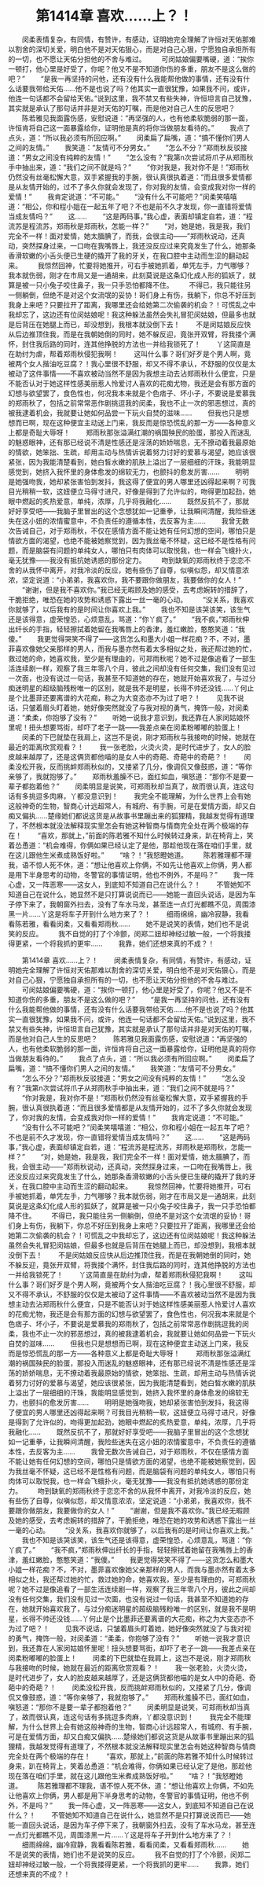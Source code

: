 # 　　第1414章 喜欢……上？！
　　闵柔表情复杂，有同情，有赞许，有感动，证明她完全理解了许恒对天佑那难以割舍的深切关爱，明白他不是对天佑狠心，而是对自己心狠，宁愿独自承担所有的一切，也不愿让天佑分担他的不舍与难过。
　　可闵姑娘偏要嘴硬，道：“挨你一顿打，他心里是好受了，你呢？他又不是不知道你伤的多重，朋友不是这么做的吧？”
　　“是我一再坚持的问他，还有没有什么我能帮他做的事情，还有没有什么话要我带给天佑……他不是也说了吗？他其实一直很犹豫，如果我不问，或许，他连一句话都不会留给天佑。”说到这里，我不禁又有些失神，许恒坦言自己犹豫，其实就是承认了那句话并非是对天佑的叮嘱，而是他对自己人生的反思吧？
　　陈若雅见我面露伤感，安慰说道：“再坚强的人，也有他柔软脆弱的那一面，许恒肯将自己这一面暴露给你，证明他是真的将你当做朋友看待的。”
　　我点了点头，道：“所以我必须有所回应啊。”
　　闵柔扁了扁嘴，道：“搞不懂你们男人之间的友情。”
　　我笑道：“友情可不分男女。”
　　“怎么不分？”郑雨秋反驳接道：“男女之间没有纯粹的友情！”
　　“怎么没有？”我第n次尝试将爪子从郑雨秋手中抽出来，道：“我们之间不就是吗？”
　　“你对我是，我对你不是！”郑雨秋仍然没有丝毫松懈大意，双手紧握我的手腕，很认真很执着道：“而且很多爱情都是从友情开始的，过不了多久你就会发现了，你对我的友情，会变成我对你一样的爱情！”
　　我肯定说道：“不可能。”
　　“没有什么不可能吧？”闵柔笑嘻嘻道：“相公，你和程小姐在一起五年了吧？不也是前不久才发现，你一直错将爱情当成友情吗？”
　　这……
　　“这是两码事，”我心虚，表面却镇定自若，道：“程流苏是程流苏，郑雨秋是郑雨秋，怎能一样？”
　　“对，她是她，我是我，我们完全不一样！面对爱情，她太腼腆了，而我，会很主动——”郑雨秋说动，还真动，突然探身过来，一口吻在我嘴唇上，我还没反应过来究竟发生了什么，她那条香滑软嫩的小舌头便已生硬的撬开了我的牙关，在我口腔中主动而生涩的翻动起来。
　　我惊然回神，忙要将她推开，可右手被她抓着，单凭左手，力气哪够？我本就伤弱，刚才在市局又是一通胡来，此刻莫说是这条幻化成人形的狐妖了，就算是被一只小兔子咬住鼻子，我一只手恐怕都降不住。
　　不得已，我只能往另一侧躺倒，但绝不是对这个女流氓的妥协！哥们身上有伤，我躺下，你总不好压到我身上来吧？只要拉开了距离，我哪里还会给她第二次偷袭的机会？！可慌乱之中我却忘了，这边还有位闵姑娘呢！我这种躲法虽然会失礼冒犯闵姑娘，但最多也就是后背压在她腿上而已，却没想到，我根本就没倒下去！
　　不是闵姑娘反应快从后边推顶住我，而是在我朝她倒的同时，她不躲反迎，竟张开双臂，将我搂个满怀，封住我后路的同时，连其他挣脱的方法也一并给我锁死了！
　　丫这简直是在助纣为虐，帮着郑雨秋侵犯我啊！
　　这叫什么事？哥们好歹是个男人啊，竟被两个女人揩油吃豆腐？！我心里很不舒服，却又不得不承认，不舒服的仅仅是太被动了这件事情——不喜欢被动当然不是因为我想主动去沾郑雨秋什么便宜，只是不能否认对于她这样性感美丽惹人怜爱讨人喜欢的花痴尤物，我还是会有那方面的幻想与欲望罢了，食色性也，何况我本来就是个色痞子、坏小子，不要说是爱慕我的郑雨秋了，包括之前常常恶作剧挑逗我的闵柔，我也不止一次的邪恶想过，真的被我逮着机会，我就要让她如何品尝一下玩火自焚的滋味……
　　但我也只是想想而已啊，现在这种便宜主动送上门来，我反而是惊恐慌乱的那一方——各种意义上都是奇耻大辱呀！
　　郑雨秋那张溢满红潮的祸国殃民的脸蛋，那投入而迷乱的魅惑眼神，还有那已经说不清是性感还是淫荡的娇娇喘息，无不撩动着我最原始的情欲，她笨拙、生疏，却用主动与热情诉说着努力讨好的爱慕与渴望，她应该很紧张，因为我能清楚看到，她白皙水嫩的肌肤上溢出了一层细细的汗珠，我能明显感觉到，她挤入我怀里的身体愈发的绵软无力，也颤抖的愈发厉害……
　　明明是她强吻我，她却紧张害怕到发抖，我这得了便宜的男人哪里还凶得起来啊？可我目光稍稍一软，这妞便立马得寸进尺，好像是得到了允许似的，吻得更加起劲，她眼中燃起的炙热爱意，单纯，浓厚，几乎将我融化……
　　既然反抗不了，那就好好享受吧——我脑子里冒出的这个念想犹如一记重拳，让我瞬间清醒，我险些迷失在这小妞的浓情蜜意中，不负责任的遵循本性，去反客为主……
　　我曾无数次告诫自己，对于郑雨秋，不仅在感情方面不能让她有任何幻想的空间，哪怕只是情欲方面的渴望，也绝不能被她察觉到，因为我丝毫不怀疑，这已经不是性格有问题，而是脑袋有问题的单纯女人，哪怕只有肉体可以取悦我，也一样会飞蛾扑火，毫无犹豫——我没有抵抗她诱惑的那份定力。
　　吻到缺氧的郑雨秋终于恋恋不舍的从我怀中离开，对我冷淡的反应，她有些伤了自尊，似嗔似怨，却又情意浓浓，坚定说道：“小弟弟，我喜欢你，我不要跟你做朋友，我要做你的女人！”
　　“谢谢，但是我不喜欢你。”我已经无暇顾及她的感受，去考虑婉转的措辞了，干脆拒绝，唯恐在她的攻势和诱惑下露出一丝一毫的心动。
　　“没关系，我喜欢你就够了，以后我有的是时间让你喜欢上我。”
　　我也不知是该哭该笑，该生气还是该得意，虚荣惶恐，心烦意乱，骂道：“你丫疯了。”
　　“我不疯，”郑雨秋伸出纤长的手指，轻轻擦拭着她留在我嘴唇上的香津，羞红嫩脸，憨憨笑道：“我傻。”
　　我更觉得哭笑不得了——这货怎么和墨大小姐一样花痴？不，不对，墨菲喜欢像她父亲那样的男人，而我与墨亦然有着太多相似之处，我还帮过她的忙，救过她的命，她喜欢我，至少是有理由的，可郑雨秋呢？她不过是像追看了一部生活连续剧一样，观察了我三年零八个月，彼此之间却没有任何交集，我们没有见过一次面，也没有说过一句话，我甚至不知道她的存在，她就开始喜欢我了，与过分痴迷明星的超级脑残粉唯一的区别，就是我不是明星，长得不帅还没钱……丫何止是个比墨菲还要离谱的大花痴，称之为大变态亦不为过了吧？！
　　见我不说话，只皱着眉头盯着她，她好像突然就没了与我对视的勇气，掩饰一般，对闵柔道：“柔柔，你抱够了没有？”
　　听她一说我才意识到，我还靠在人家闵姑娘怀里呢！扭头想要骂街，却吓了老子一跳——我差点亲在闵柔粉嘟嘟的脸蛋上！
　　闵柔的下巴就垫在我肩上，这岂不是说，刚才郑雨秋与我接吻的时候，她就在最近的距离欣赏观看？！
　　我一张老脸，火烫火烫，是时代进步了，女人的脸皮越来越厚了，还是这俩货都他喵的是女人中的奇葩、奇葩中的奇葩？！
　　闵柔没松开我，反而挑衅郑雨秋似的，又搂紧了几分，像调侃又像鼓惑，道：“等你亲够了，我就抱够了。”
　　郑雨秋羞臊不已，面红如血，嗔怒道：“那你不是要一辈子都抱着他？”
　　闵柔明显是说笑，可郑雨秋却当真了，故而很认真，连这句话有多挑逗多肉麻，丫都没意识到！
　　我完全不能理解，为什么世界上会有她这般神奇的生物，智商心计远超常人，有城府、有手腕，可是在爱情方面，却又白痴又偏执……楚缘她们都说这货是从故事书里蹦出来的狐狸精，我越发觉得有道理了，不然根本就没法解释现实里怎会有她这种智商与情商完全处在两个极端的存在！
　　“喜欢，那就上，”前面的陈若雅不知什么时候转过身来，趴在椅背上，笑着怂恿道：“机会难得，你俩如果已经认定了是他，那趁他现在落在咱们手里，就在这儿跟他生米煮成熟饭好啦。”
　　“啥？！”我怒瞪她道。
　　陈若雅理都不理我，语不惊人死不休，道：“想让他喜欢上你俩，不如先让他喜欢上你俩，男人都是用下半身思考的动物，冬警官的事情证明，他也不例外，不是吗？”
　　我一阵心虚，又一阵恶寒——这女人，到底知不知道自己在说什么？！
　　不管她知不知道自己在说什么，她显然不是只打算说说而已——她能一直回头说话，是因为车子停下来了，我朝窗外扫去，没有了车水马龙，甚至连一点灯光都瞧不见，周围漆黑一片……丫这是将车子开到什么地方来了？！
　　细雨绵绵，幽冷寂静，我看看陈若雅，看看闵柔，又看看郑雨秋……
　　她不是说笑的表情，她们也不是说笑的反应。
　　我不自觉的打了个冷颤，闵郑二妞却神经过敏一般，一个将我搂得更紧，一个将我抓的更牢……
　　我靠，她们还想来真的不成？！

　　第1414章 喜欢……上？！
　　闵柔表情复杂，有同情，有赞许，有感动，证明她完全理解了许恒对天佑那难以割舍的深切关爱，明白他不是对天佑狠心，而是对自己心狠，宁愿独自承担所有的一切，也不愿让天佑分担他的不舍与难过。
　　可闵姑娘偏要嘴硬，道：“挨你一顿打，他心里是好受了，你呢？他又不是不知道你伤的多重，朋友不是这么做的吧？”
　　“是我一再坚持的问他，还有没有什么我能帮他做的事情，还有没有什么话要我带给天佑……他不是也说了吗？他其实一直很犹豫，如果我不问，或许，他连一句话都不会留给天佑。”说到这里，我不禁又有些失神，许恒坦言自己犹豫，其实就是承认了那句话并非是对天佑的叮嘱，而是他对自己人生的反思吧？
　　陈若雅见我面露伤感，安慰说道：“再坚强的人，也有他柔软脆弱的那一面，许恒肯将自己这一面暴露给你，证明他是真的将你当做朋友看待的。”
　　我点了点头，道：“所以我必须有所回应啊。”
　　闵柔扁了扁嘴，道：“搞不懂你们男人之间的友情。”
　　我笑道：“友情可不分男女。”
　　“怎么不分？”郑雨秋反驳接道：“男女之间没有纯粹的友情！”
　　“怎么没有？”我第n次尝试将爪子从郑雨秋手中抽出来，道：“我们之间不就是吗？”
　　“你对我是，我对你不是！”郑雨秋仍然没有丝毫松懈大意，双手紧握我的手腕，很认真很执着道：“而且很多爱情都是从友情开始的，过不了多久你就会发现了，你对我的友情，会变成我对你一样的爱情！”
　　我肯定说道：“不可能。”
　　“没有什么不可能吧？”闵柔笑嘻嘻道：“相公，你和程小姐在一起五年了吧？不也是前不久才发现，你一直错将爱情当成友情吗？”
　　这……
　　“这是两码事，”我心虚，表面却镇定自若，道：“程流苏是程流苏，郑雨秋是郑雨秋，怎能一样？”
　　“对，她是她，我是我，我们完全不一样！面对爱情，她太腼腆了，而我，会很主动——”郑雨秋说动，还真动，突然探身过来，一口吻在我嘴唇上，我还没反应过来究竟发生了什么，她那条香滑软嫩的小舌头便已生硬的撬开了我的牙关，在我口腔中主动而生涩的翻动起来。
　　我惊然回神，忙要将她推开，可右手被她抓着，单凭左手，力气哪够？我本就伤弱，刚才在市局又是一通胡来，此刻莫说是这条幻化成人形的狐妖了，就算是被一只小兔子咬住鼻子，我一只手恐怕都降不住。
　　不得已，我只能往另一侧躺倒，但绝不是对这个女流氓的妥协！哥们身上有伤，我躺下，你总不好压到我身上来吧？只要拉开了距离，我哪里还会给她第二次偷袭的机会？！可慌乱之中我却忘了，这边还有位闵姑娘呢！我这种躲法虽然会失礼冒犯闵姑娘，但最多也就是后背压在她腿上而已，却没想到，我根本就没倒下去！
　　不是闵姑娘反应快从后边推顶住我，而是在我朝她倒的同时，她不躲反迎，竟张开双臂，将我搂个满怀，封住我后路的同时，连其他挣脱的方法也一并给我锁死了！
　　丫这简直是在助纣为虐，帮着郑雨秋侵犯我啊！
　　这叫什么事？哥们好歹是个男人啊，竟被两个女人揩油吃豆腐？！我心里很不舒服，却又不得不承认，不舒服的仅仅是太被动了这件事情——不喜欢被动当然不是因为我想主动去沾郑雨秋什么便宜，只是不能否认对于她这样性感美丽惹人怜爱讨人喜欢的花痴尤物，我还是会有那方面的幻想与欲望罢了，食色性也，何况我本来就是个色痞子、坏小子，不要说是爱慕我的郑雨秋了，包括之前常常恶作剧挑逗我的闵柔，我也不止一次的邪恶想过，真的被我逮着机会，我就要让她如何品尝一下玩火自焚的滋味……
　　但我也只是想想而已啊，现在这种便宜主动送上门来，我反而是惊恐慌乱的那一方——各种意义上都是奇耻大辱呀！
　　郑雨秋那张溢满红潮的祸国殃民的脸蛋，那投入而迷乱的魅惑眼神，还有那已经说不清是性感还是淫荡的娇娇喘息，无不撩动着我最原始的情欲，她笨拙、生疏，却用主动与热情诉说着努力讨好的爱慕与渴望，她应该很紧张，因为我能清楚看到，她白皙水嫩的肌肤上溢出了一层细细的汗珠，我能明显感觉到，她挤入我怀里的身体愈发的绵软无力，也颤抖的愈发厉害……
　　明明是她强吻我，她却紧张害怕到发抖，我这得了便宜的男人哪里还凶得起来啊？可我目光稍稍一软，这妞便立马得寸进尺，好像是得到了允许似的，吻得更加起劲，她眼中燃起的炙热爱意，单纯，浓厚，几乎将我融化……
　　既然反抗不了，那就好好享受吧——我脑子里冒出的这个念想犹如一记重拳，让我瞬间清醒，我险些迷失在这小妞的浓情蜜意中，不负责任的遵循本性，去反客为主……
　　我曾无数次告诫自己，对于郑雨秋，不仅在感情方面不能让她有任何幻想的空间，哪怕只是情欲方面的渴望，也绝不能被她察觉到，因为我丝毫不怀疑，这已经不是性格有问题，而是脑袋有问题的单纯女人，哪怕只有肉体可以取悦我，也一样会飞蛾扑火，毫无犹豫——我没有抵抗她诱惑的那份定力。
　　吻到缺氧的郑雨秋终于恋恋不舍的从我怀中离开，对我冷淡的反应，她有些伤了自尊，似嗔似怨，却又情意浓浓，坚定说道：“小弟弟，我喜欢你，我不要跟你做朋友，我要做你的女人！”
　　“谢谢，但是我不喜欢你。”我已经无暇顾及她的感受，去考虑婉转的措辞了，干脆拒绝，唯恐在她的攻势和诱惑下露出一丝一毫的心动。
　　“没关系，我喜欢你就够了，以后我有的是时间让你喜欢上我。”
　　我也不知是该哭该笑，该生气还是该得意，虚荣惶恐，心烦意乱，骂道：“你丫疯了。”
　　“我不疯，”郑雨秋伸出纤长的手指，轻轻擦拭着她留在我嘴唇上的香津，羞红嫩脸，憨憨笑道：“我傻。”
　　我更觉得哭笑不得了——这货怎么和墨大小姐一样花痴？不，不对，墨菲喜欢像她父亲那样的男人，而我与墨亦然有着太多相似之处，我还帮过她的忙，救过她的命，她喜欢我，至少是有理由的，可郑雨秋呢？她不过是像追看了一部生活连续剧一样，观察了我三年零八个月，彼此之间却没有任何交集，我们没有见过一次面，也没有说过一句话，我甚至不知道她的存在，她就开始喜欢我了，与过分痴迷明星的超级脑残粉唯一的区别，就是我不是明星，长得不帅还没钱……丫何止是个比墨菲还要离谱的大花痴，称之为大变态亦不为过了吧？！
　　见我不说话，只皱着眉头盯着她，她好像突然就没了与我对视的勇气，掩饰一般，对闵柔道：“柔柔，你抱够了没有？”
　　听她一说我才意识到，我还靠在人家闵姑娘怀里呢！扭头想要骂街，却吓了老子一跳——我差点亲在闵柔粉嘟嘟的脸蛋上！
　　闵柔的下巴就垫在我肩上，这岂不是说，刚才郑雨秋与我接吻的时候，她就在最近的距离欣赏观看？！
　　我一张老脸，火烫火烫，是时代进步了，女人的脸皮越来越厚了，还是这俩货都他喵的是女人中的奇葩、奇葩中的奇葩？！
　　闵柔没松开我，反而挑衅郑雨秋似的，又搂紧了几分，像调侃又像鼓惑，道：“等你亲够了，我就抱够了。”
　　郑雨秋羞臊不已，面红如血，嗔怒道：“那你不是要一辈子都抱着他？”
　　闵柔明显是说笑，可郑雨秋却当真了，故而很认真，连这句话有多挑逗多肉麻，丫都没意识到！
　　我完全不能理解，为什么世界上会有她这般神奇的生物，智商心计远超常人，有城府、有手腕，可是在爱情方面，却又白痴又偏执……楚缘她们都说这货是从故事书里蹦出来的狐狸精，我越发觉得有道理了，不然根本就没法解释现实里怎会有她这种智商与情商完全处在两个极端的存在！
　　“喜欢，那就上，”前面的陈若雅不知什么时候转过身来，趴在椅背上，笑着怂恿道：“机会难得，你俩如果已经认定了是他，那趁他现在落在咱们手里，就在这儿跟他生米煮成熟饭好啦。”
　　“啥？！”我怒瞪她道。
　　陈若雅理都不理我，语不惊人死不休，道：“想让他喜欢上你俩，不如先让他喜欢上你俩，男人都是用下半身思考的动物，冬警官的事情证明，他也不例外，不是吗？”
　　我一阵心虚，又一阵恶寒——这女人，到底知不知道自己在说什么？！
　　不管她知不知道自己在说什么，她显然不是只打算说说而已——她能一直回头说话，是因为车子停下来了，我朝窗外扫去，没有了车水马龙，甚至连一点灯光都瞧不见，周围漆黑一片……丫这是将车子开到什么地方来了？！
　　细雨绵绵，幽冷寂静，我看看陈若雅，看看闵柔，又看看郑雨秋……
　　她不是说笑的表情，她们也不是说笑的反应。
　　我不自觉的打了个冷颤，闵郑二妞却神经过敏一般，一个将我搂得更紧，一个将我抓的更牢……
　　我靠，她们还想来真的不成？！
